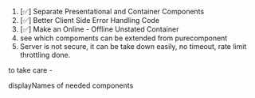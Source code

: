 1.  [✅] Separate Presentational and Container Components
2.  [✅] Better Client Side Error Handling Code
3.  [✅] Make an Online - Offline Unstated Container
4.  see which compoments can be extended from purecomponent
5.  Server is not secure, it can be take down easily, no timeout, rate limit throttling done.

to take care -

displayNames of needed components
